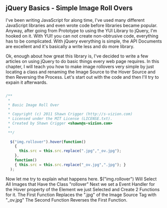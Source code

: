 ## jQuery Basics - Simple Image Roll Overs


I've been writing JavaScript for along time, I've used many different JavaScript libraries and even wrote code before libraries became popular. Anyway, after going from Prototype to using the YUI Library to jQuery, I'm hooked on it. With YUI! you can not create non-obtrusive code, everything has to be complicated. With jQuery everything is simple, the API Documents are excellent and it's basically a write less and do more library.

Ok, enough about how great this library is, I've decided to write a few articles on using jQuery to do basic things every web page requires. In this chapter, I will teach you how to make image rollovers very simple by just locating a class and renaming the Image Source to the Hover Source and then Reversing the Process.
Let's start out with the code and then I'll try to expain it afterwards.

~~~ javascript

/**
 *
 * Basic Image Roll Over 
 *	
 * Copyright (c) 2011 Shawn Crigger (http://s-vizion.com)
 * Licensed under the MIT License (LICENSE.txt). 
 * Created by Shawn Crigger <shawn@s-vizion.com>
 *
 **/
 
  $("img.rollover").hover(function()
    {
      this.src = this.src.replace(".jpg","_ov.jpg");
    },
    function()
    { this.src = this.src.replace("_ov.jpg",".jpg"); }
  );

~~~

Now let me try to explain what happens here.
$("img.rollover") Will Select All Images that Have the Class "rollover"
Next we set a Event Handler for the Hover property of the Element we just Selected and Create 2 Functions for it.
The First Function Replaces the ".jpg" of the Image Source Tag with "_ov.jpg"
The Second Function Reverses the First Function.